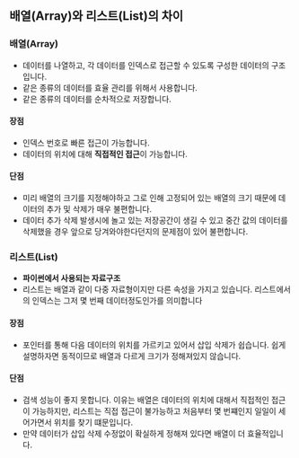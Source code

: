 ## 배열(Array)와 리스트(List)의 차이

### 배열(Array)

- 데이터를 나열하고, 각 데이터를 인덱스로 접근할 수 있도록 구성한 데이터의 구조입니다.
- 같은 종류의 데이터를 효율 관리를 위해서 사용합니다.
- 같은 종류의 데이터를 순차적으로 저장합니다.

#### 장점

- 인덱스 번호로 빠른 접근이 가능합니다.
- 데이터의 위치에 대해 **직접적인 접근**이 가능합니다.

#### 단점

- 미리 배열의 크기를 지정해야하고 그로 인해 고정되어 있는 배열의 크기 때문에 데이터의 추가 및 삭제가 매우 불편합니다.
- 데이터 추가 삭제 발생시에 놀고 있는 저장공간이 생길 수 있고 중간 값의 데이터를 삭제했을 경우 앞으로 당겨와야한다던지의 문제점이 있어 불편합니다.

<!-- more -->

### 리스트(List)

- **파이썬에서 사용되는 자료구조**
- 리스트는 배열과 같이 다중 자료형이지만 다른 속성을 가지고 있습니다. 리스트에서의 인덱스는 그저 몇 번째 데이터정도인가를 의미합니다

#### 장점

- 포인터를 통해 다음 데이터의 위치를 가르키고 있어서 삽입 삭제가 쉽습니다. 쉽게 설명하자면 동적이므로 배열과 다르게 크기가 정해져있지 않습니다.

#### 단점

- 검색 성능이 좋지 못합니다. 이유는 배열은 데이터의 위치에 대해서 직접적인 접근이 가능하지만, 리스트는 직접 접근이 불가능하고 처음부터 몇 번쨰인지 일일이 세어가면서 위치를 찾기 떄문입니다.
- 만약 데이터가 삽입 삭제 수정없이 확실하게 정해져 있다면 배열이 더 효율적입니다.